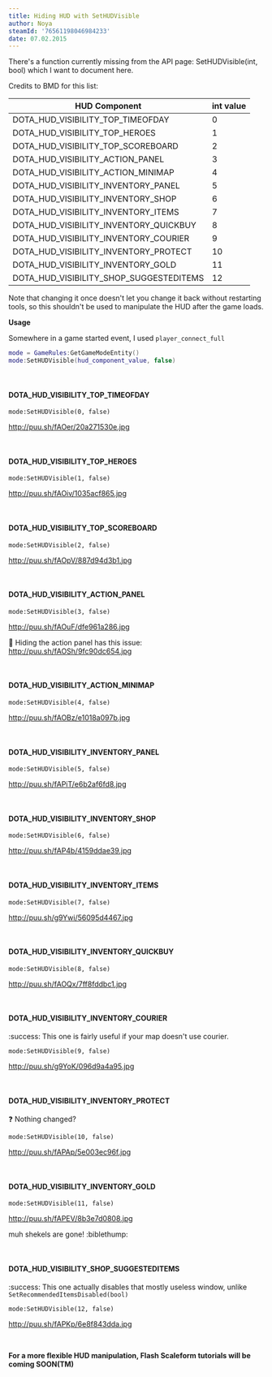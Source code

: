```yaml
---
title: Hiding HUD with SetHUDVisible
author: Noya
steamId: '76561198046984233'
date: 07.02.2015
---
```


There's a function currently missing from the API page: SetHUDVisible(int, bool) which I want to document here.

Credits to BMD for this list:

| HUD Component | int value 
| ------------- |-------------|
| DOTA_HUD_VISIBILITY_TOP_TIMEOFDAY | 0
| DOTA_HUD_VISIBILITY_TOP_HEROES | 1 |
| DOTA_HUD_VISIBILITY_TOP_SCOREBOARD | 2
| DOTA_HUD_VISIBILITY_ACTION_PANEL | 3
| DOTA_HUD_VISIBILITY_ACTION_MINIMAP | 4
| DOTA_HUD_VISIBILITY_INVENTORY_PANEL | 5
| DOTA_HUD_VISIBILITY_INVENTORY_SHOP | 6
| DOTA_HUD_VISIBILITY_INVENTORY_ITEMS | 7
| DOTA_HUD_VISIBILITY_INVENTORY_QUICKBUY | 8
| DOTA_HUD_VISIBILITY_INVENTORY_COURIER | 9
| DOTA_HUD_VISIBILITY_INVENTORY_PROTECT | 10
| DOTA_HUD_VISIBILITY_INVENTORY_GOLD | 11
| DOTA_HUD_VISIBILITY_SHOP_SUGGESTEDITEMS |  12

Note that changing it once doesn't let you change it back without restarting tools, so this shouldn't be used to manipulate the HUD after the game loads.

**Usage**

Somewhere in a game started event, I used `player_connect_full`
```lua
mode = GameRules:GetGameModeEntity()
mode:SetHUDVisible(hud_component_value, false)
```

<br />

#### DOTA_HUD_VISIBILITY_TOP_TIMEOFDAY

    mode:SetHUDVisible(0, false)

http://puu.sh/fAOer/20a271530e.jpg 

<br />

#### DOTA_HUD_VISIBILITY_TOP_HEROES

    mode:SetHUDVisible(1, false)

http://puu.sh/fAOiv/1035acf865.jpg 

<br />

#### DOTA_HUD_VISIBILITY_TOP_SCOREBOARD

    mode:SetHUDVisible(2, false)

http://puu.sh/fAOpV/887d94d3b1.jpg 

<br />

#### DOTA_HUD_VISIBILITY_ACTION_PANEL

    mode:SetHUDVisible(3, false) 

http://puu.sh/fAOuF/dfe961a286.jpg 

:bug: Hiding the action panel has this issue: http://puu.sh/fAOSh/9fc90dc654.jpg

<br />

#### DOTA_HUD_VISIBILITY_ACTION_MINIMAP

    mode:SetHUDVisible(4, false)

http://puu.sh/fAOBz/e1018a097b.jpg 

<br />

#### DOTA_HUD_VISIBILITY_INVENTORY_PANEL

    mode:SetHUDVisible(5, false) 

http://puu.sh/fAPiT/e6b2af6fd8.jpg 

<br />

#### DOTA_HUD_VISIBILITY_INVENTORY_SHOP

    mode:SetHUDVisible(6, false) 

http://puu.sh/fAP4b/4159ddae39.jpg 

<br />

#### DOTA_HUD_VISIBILITY_INVENTORY_ITEMS 

    mode:SetHUDVisible(7, false) 

 http://puu.sh/g9Ywi/56095d4467.jpg

<br />

#### DOTA_HUD_VISIBILITY_INVENTORY_QUICKBUY

    mode:SetHUDVisible(8, false) 

 http://puu.sh/fAOQx/7ff8fddbc1.jpg

<br />

#### DOTA_HUD_VISIBILITY_INVENTORY_COURIER 

:success: This one is fairly useful if your map doesn't use courier.

    mode:SetHUDVisible(9, false) 

http://puu.sh/g9YoK/096d9a4a95.jpg

<br />

#### DOTA_HUD_VISIBILITY_INVENTORY_PROTECT 

:question: Nothing changed?

    mode:SetHUDVisible(10, false) 

http://puu.sh/fAPAp/5e003ec96f.jpg 

<br />

#### DOTA_HUD_VISIBILITY_INVENTORY_GOLD 

    mode:SetHUDVisible(11, false) 

http://puu.sh/fAPEV/8b3e7d0808.jpg 

muh shekels are gone! :biblethump: 

<br />

#### DOTA_HUD_VISIBILITY_SHOP_SUGGESTEDITEMS

:success: This one actually disables that mostly useless window, unlike `SetRecommendedItemsDisabled(bool)`

    mode:SetHUDVisible(12, false) 

http://puu.sh/fAPKp/6e8f843dda.jpg

<br />


**For a more flexible HUD manipulation, Flash Scaleform tutorials will be coming SOON(TM)**
